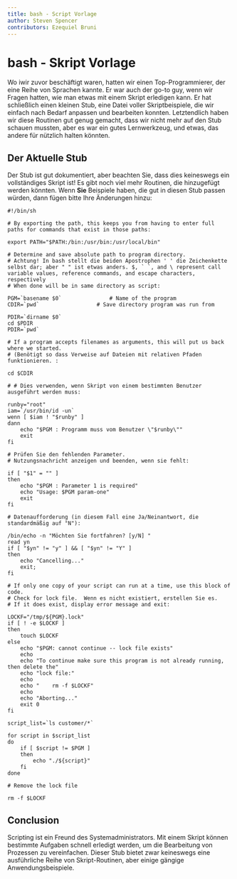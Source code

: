 ```yaml
---
title: bash - Script Vorlage
author: Steven Spencer
contributors: Ezequiel Bruni
---
```


# bash - Skript Vorlage

Wo iwir zuvor beschäftigt waren, hatten wir einen Top-Programmierer, der eine Reihe von Sprachen kannte. Er war auch der go-to guy, wenn wir Fragen hatten, wie man etwas mit einem Skript erledigen kann. Er hat schließlich einen kleinen Stub, eine Datei voller Skriptbeispiele, die wir einfach nach Bedarf anpassen und bearbeiten konnten. Letztendlich haben wir diese Routinen gut genug gemacht, dass wir nicht mehr auf den Stub schauen mussten, aber es war ein gutes Lernwerkzeug, und etwas, das andere für nützlich halten könnten.

## Der Aktuelle Stub

Der Stub ist gut dokumentiert, aber beachten Sie, dass dies keineswegs ein vollständiges Skript ist! Es gibt noch viel mehr Routinen, die hinzugefügt werden könnten. Wenn **Sie** Beispiele haben, die gut in diesen Stub passen würden, dann fügen bitte Ihre Änderungen hinzu:

```
#!/bin/sh

# By exporting the path, this keeps you from having to enter full paths for commands that exist in those paths:

export PATH="$PATH:/bin:/usr/bin:/usr/local/bin"

# Determine and save absolute path to program directory.
# Achtung! In bash stellt die beiden Apostrophen ' ' die Zeichenkette selbst dar; aber " " ist etwas anders. $, ` `, and \ represent call variable values, reference commands, and escape characters, respectively
# When done will be in same directory as script:

PGM=`basename $0`               # Name of the program
CDIR=`pwd`                  # Save directory program was run from

PDIR=`dirname $0`
cd $PDIR
PDIR=`pwd`

# If a program accepts filenames as arguments, this will put us back where we started.
# (Benötigt so dass Verweise auf Dateien mit relativen Pfaden funktionieren. :

cd $CDIR

# # Dies verwenden, wenn Skript von einem bestimmten Benutzer ausgeführt werden muss:

runby="root"
iam=`/usr/bin/id -un`
wenn [ $iam ! "$runby" ]
dann
    echo "$PGM : Programm muss vom Benutzer \"$runby\""
    exit
fi

# Prüfen Sie den fehlenden Parameter.
# Nutzungsnachricht anzeigen und beenden, wenn sie fehlt:

if [ "$1" = "" ]
then
    echo "$PGM : Parameter 1 is required"
    echo "Usage: $PGM param-one"
    exit
fi

# Datenaufforderung (in diesem Fall eine Ja/Neinantwort, die standardmäßig auf "N"):

/bin/echo -n "Möchten Sie fortfahren? [y/N] "
read yn
if [ "$yn" != "y" ] && [ "$yn" != "Y" ]
then
    echo "Cancelling..."
    exit;
fi

# If only one copy of your script can run at a time, use this block of code.
# Check for lock file.  Wenn es nicht existiert, erstellen Sie es.
# If it does exist, display error message and exit:

LOCKF="/tmp/${PGM}.lock"
if [ ! -e $LOCKF ]
then
    touch $LOCKF
else
    echo "$PGM: cannot continue -- lock file exists"
    echo
    echo "To continue make sure this program is not already running, then delete the"
    echo "lock file:"
    echo
    echo "    rm -f $LOCKF"
    echo
    echo "Aborting..."
    exit 0
fi

script_list=`ls customer/*`

for script in $script_list
do
    if [ $script != $PGM ]
    then
        echo "./${script}"
    fi
done

# Remove the lock file

rm -f $LOCKF
```

## Conclusion

Scripting ist ein Freund des Systemadministrators. Mit einem Skript können bestimmte Aufgaben schnell erledigt werden, um die Bearbeitung von Prozessen zu vereinfachen. Dieser Stub bietet zwar keineswegs eine ausführliche Reihe von Skript-Routinen, aber einige gängige Anwendungsbeispiele.
